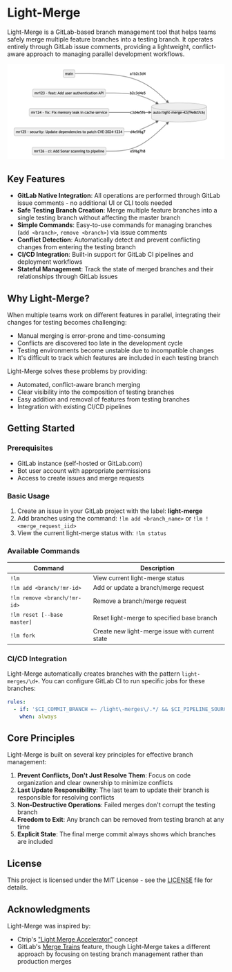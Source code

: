 # Light-Merge

Light-Merge is a GitLab-based branch management tool that helps teams safely merge multiple feature branches into a testing branch. It operates entirely through GitLab issue comments, providing a lightweight, conflict-aware approach to managing parallel development workflows.

![Light Merge Workflow](/docs/images/light-merge-workflow.jpg)

## Key Features

- **GitLab Native Integration**: All operations are performed through GitLab issue comments - no additional UI or CLI tools needed
- **Safe Testing Branch Creation**: Merge multiple feature branches into a single testing branch without affecting the master branch
- **Simple Commands**: Easy-to-use commands for managing branches (`add <branch>`, `remove <branch>`) via issue comments
- **Conflict Detection**: Automatically detect and prevent conflicting changes from entering the testing branch
- **CI/CD Integration**: Built-in support for GitLab CI pipelines and deployment workflows
- **Stateful Management**: Track the state of merged branches and their relationships through GitLab issues

## Why Light-Merge?

When multiple teams work on different features in parallel, integrating their changes for testing becomes challenging:

- Manual merging is error-prone and time-consuming
- Conflicts are discovered too late in the development cycle
- Testing environments become unstable due to incompatible changes
- It's difficult to track which features are included in each testing branch

Light-Merge solves these problems by providing:

- Automated, conflict-aware branch merging
- Clear visibility into the composition of testing branches
- Easy addition and removal of features from testing branches
- Integration with existing CI/CD pipelines

## Getting Started

### Prerequisites

- GitLab instance (self-hosted or GitLab.com)
- Bot user account with appropriate permissions
- Access to create issues and merge requests

### Basic Usage

1. Create an issue in your GitLab project with the label: **light-merge**
2. Add branches using the command: `!lm add <branch_name>` or `!lm !<merge_request_iid>`
3. View the current light-merge status with: `!lm status`

### Available Commands

| Command | Description |
| ------- | ----------- |
| `!lm` | View current light-merge status |
| `!lm add <branch/!mr-id>` | Add or update a branch/merge request |
| `!lm remove <branch/!mr-id>` | Remove a branch/merge request |
| `!lm reset [--base master]` | Reset light-merge to specified base branch |
| `!lm fork` | Create new light-merge issue with current state |

### CI/CD Integration

Light-Merge automatically creates branches with the pattern `light-merges/\d+`. You can configure GitLab CI to run specific jobs for these branches:

```yaml
rules:
  - if: '$CI_COMMIT_BRANCH =~ /light\-merges\/.*/ && $CI_PIPELINE_SOURCE == "push"'
    when: always
```

## Core Principles

Light-Merge is built on several key principles for effective branch management:

1. **Prevent Conflicts, Don't Just Resolve Them**: Focus on code organization and clear ownership to minimize conflicts
2. **Last Update Responsibility**: The last team to update their branch is responsible for resolving conflicts
3. **Non-Destructive Operations**: Failed merges don't corrupt the testing branch
4. **Freedom to Exit**: Any branch can be removed from testing branch at any time
5. **Explicit State**: The final merge commit always shows which branches are included

## License

This project is licensed under the MIT License - see the [LICENSE](LICENSE) file for details.

## Acknowledgments

Light-Merge was inspired by:

- Ctrip's ["Light Merge Accelerator"](https://cloud.tencent.com/developer/article/1157076) concept
- GitLab's [Merge Trains](https://docs.gitlab.com/ee/ci/pipelines/merge_trains.html) feature, though Light-Merge takes a different approach by focusing on testing branch management rather than production merges
